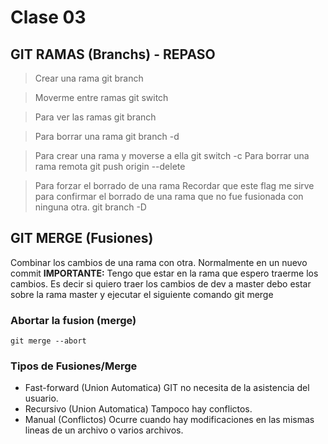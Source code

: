 # Clase 03

## GIT RAMAS (Branchs) - REPASO

> Crear una rama
    git branch <nombre-rama>

> Moverme entre ramas
    git switch <nombre-rama>

> Para ver las ramas
    git branch

> Para borrar una rama
    git branch -d <nombre-rama>

> Para crear una rama y moverse a ella
    git switch -c <nombre-rama>
> Para borrar una rama remota
    git push origin --delete <nombre-rama-remota>

> Para forzar el borrado de una rama
Recordar que este flag me sirve para confirmar el borrado de una rama que no fue fusionada con ninguna otra.
    git branch -D <nombre-rama>

## GIT MERGE (Fusiones)
Combinar los cambios de una rama con otra. Normalmente en un nuevo commit
**IMPORTANTE:** Tengo que estar en la rama que espero traerme los cambios. Es decir si quiero traer los cambios de dev a master
                debo estar sobre la rama master y ejecutar el siguiente comando
    git merge <nombre-rama>

### Abortar la fusion (merge)
    git merge --abort

### Tipos de Fusiones/Merge 
* Fast-forward (Union Automatica) GIT no necesita de la asistencia del usuario.
* Recursivo (Union Automatica) Tampoco hay conflictos.
* Manual (Conflictos) Ocurre cuando hay modificaciones en las mismas lineas de un archivo o varios archivos.
